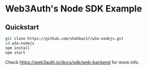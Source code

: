 # Web3Auth's Node SDK Example

## Quickstart

```bash
git clone https://github.com/shahbaz17/w3a-nodejs.git
cd w3a-nodejs
npm install
npm start
```

Check https://web3auth.io/docs/sdk/web-backend for more info.
